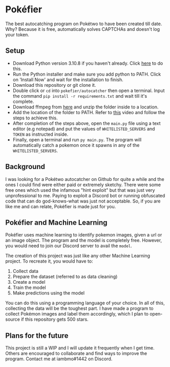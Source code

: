 # Pokéfier
The best autocatching program on Pokétwo to have been created till date. Why? Because it is free, automatically solves CAPTCHAs and doesn't log your token.

## Setup 
- Download Python version 3.10.8 if you haven't already. Click [here](https://www.python.org/downloads/release/python-3108/) to do this.
- Run the Python installer and make sure you add python to PATH. Click on 'Install Now' and wait for the installation to finish.
- Download this repository or git clone it.
- Double click or `cd` into `pokefier/autocatcher` then open a terminal. Input the command `pip install -r requirements.txt` and wait till it's complete.
- Download ffmpeg from [here](https://github.com/BtbN/FFmpeg-Builds/releases) and unzip the folder inside to a location.
- Add the location of the folder to PATH. Refer to [this](https://www.youtube.com/watch?v=gb9e3m98avk) video and follow the steps to achieve this.
- After completion of the steps above, open the `main.py` file using a text editor (e.g notepad) and put the values of `WHITELISTED_SERVERS` and `TOKEN` as instructed inside.
- Finally, open a terminal and run `py main.py`. The program will automatically catch a pokemon once it spawns in any of the `WHITELISTED_SERVERS`.

## Background
I was looking for a Pokétwo autocatcher on Github for quite a while and the ones I could find were either paid or extremely sketchy. There were some free ones which used the infamous "hint exploit" but that was just very unprofessional to me. Paying to exploit a Discord bot or running obfuscated code that can do god-knows-what was just not acceptable. So, if you are like me and can relate, Pokéfier is made just for you.

## Pokéfier and Machine Learning
Pokéfier uses machine learning to identify pokemon images, given a url or an image object. The program and the model is completely free. However, you would need to join our Discord server to avail the `model`.

The creation of this project was just like any other Machine Learning project. To recreate it, you would have to:
1. Collect data
2. Prepare the dataset (referred to as data cleaning)
3. Create a model 
4. Train the model
5. Make predictions using the model

You can do this using a programming language of your choice. In all of this, collecting the data will be the toughest part. I have made a program to collect Pokémon images and label them accordingly, which I plan to open-source if this repository gets 500 stars.

## Plans for the future
This project is still a WIP and I will update it frequently when I get time. Others are encouraged to collaborate and find ways to improve the program. Contact me at iambmo#1442 on Discord.
